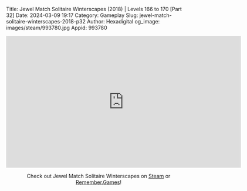 Title: Jewel Match Solitaire Winterscapes (2018) | Levels 166 to 170 [Part 32]
Date: 2024-03-09 19:17
Category: Gameplay
Slug: jewel-match-solitaire-winterscapes-2018-p32
Author: Hexadigital
og_image: images/steam/993780.jpg
Appid: 993780

<center><iframe src="https://www.youtube.com/embed/hR5uqFtbbec?feature=oembed" allow="accelerometer; autoplay; encrypted-media; gyroscope; picture-in-picture" width="640" height="360" frameborder="0"></iframe>

Check out Jewel Match Solitaire Winterscapes on [Steam](https://store.steampowered.com/app/993780/?curator_clanid=34633900) or [Remember.Games](https://remember.games/game/8077/jewel-match-solitaire-winterscapes/)!</center>